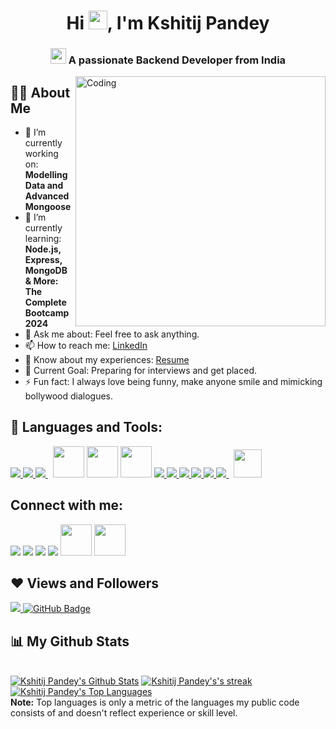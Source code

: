 
<h1 align="center">Hi <img src="https://media.tenor.com/z2xJqhCpneIAAAAC/wave-hand.gif" width="30px">, I'm Kshitij Pandey</h1>


<h3 align="center"><img src="https://user-images.githubusercontent.com/74038190/235223599-0eadbd7c-c916-4f24-af9d-9242730e6172.gif" width = "25px" height="25px"/> A passionate Backend Developer from India</h3>

<img align="right" alt="Coding" width="400" src="https://cdn.dribbble.com/users/5690231/screenshots/16191500/media/4fbd0ec22f13a3521bb37cc5fe8b1cb3.gif"/>


## 🙋‍♂️ About Me
- 🔭 I’m currently working on: <b>Modelling Data and Advanced Mongoose</b>
- 🌱 I’m currently learning: <b>Node.js, Express, MongoDB & More: The Complete Bootcamp 2024</b>
- 💬 Ask me about: Feel free to ask anything.
- 📫 How to reach me: [LinkedIn](https://www.linkedin.com/in/kshitij14397/)
- 📄 Know about my experiences: [Resume](https://drive.google.com/file/d/1BRzc4FoQgQ3Y9GnBi8wb3QtMFcO-yCx3/view?usp=sharing)
- 📝 Current Goal: Preparing for interviews and get placed.
- ⚡ Fun fact: I always love being funny, make anyone smile and mimicking bollywood dialogues. 

## 🚀 Languages and Tools:

<p align="left"> 
    <a href="https://www.javascript.com/" target="_blank"> <img src="https://img.icons8.com/color/48/000000/javascript--v2.png"/> </a> 
    <a href="https://www.java.com" target="_blank"> <img src="https://img.icons8.com/color/48/000000/java-coffee-cup-logo.png"/> </a>
    <a style="padding-right:8px;" href="https://nodejs.org" target="_blank"> <img src="https://img.icons8.com/color/48/000000/nodejs.png"/> </a> 
    <img src="https://www.vectorlogo.zone/logos/expressjs/expressjs-ar21.png" width="50px" height="50px"/>
    <img src="https://cdn.iconscout.com/icon/free/png-256/free-mongodb-5-1175140.png" width="50px" height="50px"/>
    <img src="https://upload.wikimedia.org/wikipedia/commons/thumb/a/a7/React-icon.svg/512px-React-icon.svg.png" width="50px" height="50px"/>
    <a href="https://www.javatpoint.com/c-programming-language-tutorial" target="_blank"> <img src="https://img.icons8.com/color/48/000000/c-programming.png"/> </a>  
    <a href="https://www.programiz.com/cpp-programming" target="_blank"> <img src="https://img.icons8.com/color/48/000000/c-plus-plus-logo.png"/> </a>    
    <a href="https://www.w3.org/html/" target="_blank"> <img src="https://img.icons8.com/color/48/000000/html-5.png"/> </a>
    <a href="https://www.w3schools.com/css/" target="_blank"> <img src="https://img.icons8.com/color/48/000000/css3.png"/> </a> 
    <a href="https://www.python.org" target="_blank"> <img src="https://img.icons8.com/color/48/000000/python.png"/> </a> 
    <a style="padding-right:8px;" href="https://www.mysql.com/" target="_blank"> <img src="https://img.icons8.com/fluent/50/000000/mysql-logo.png"/> </a>
    <img src="https://uxwing.com/wp-content/themes/uxwing/download/brands-and-social-media/postman-icon.png" width="45px" height="45px"/>
    </p>

## Connect with me:
<p align="left">

<a href = "https://www.linkedin.com/in/kshitij14397/"><img src="https://img.icons8.com/fluent/48/000000/linkedin.png"/></a>
<a href = "https://www.facebook.com/kshitij.pandey.52206/"><img src="https://img.icons8.com/fluency/48/000000/facebook-new.png"/></a>
<a href = "https://www.instagram.com/kshitij5280/"><img src="https://img.icons8.com/fluency/48/000000/instagram-new.png"/></a>
<a href = "https://mail.google.com/mail/u/0/#inbox?compose=GTvVlcSBnpzJzTpPrcWlcCvrFgFLGWfmFtqhsHKjZtVjJSDMhJjhfMkQLxMtwMLKgLFhbfXWvQmpl"><img src="https://img.icons8.com/color/48/000000/gmail--v1.png"/></a>
<a href = "https://leetcode.com/kshitij14397/"><img src="https://user-images.githubusercontent.com/36547915/97088991-45da5d00-1652-11eb-900f-80d106540f4f.png" width="50px" height="50px"/></a>
<a href = "https://auth.geeksforgeeks.org/user/kshitij_pandey"><img src="https://upload.wikimedia.org/wikipedia/commons/4/43/GeeksforGeeks.svg" width="50px" height="50px"/></a>
</p>

## ❤ Views and Followers
<a href="https://github.com/Meghna-DAS/github-profile-views-counter">
    <img src="https://komarev.com/ghpvc/?username=Kshitij14397">
</a>
<a href="https://github.com/Kshitij14397?tab=followers"><img src="https://img.shields.io/github/followers/Kshitij14397?label=Followers&style=social" alt="GitHub Badge"></a>

## 📊 My Github Stats
  <br/>
    <a href="https://github.com/Kshitij14397/github-readme-stats"><img alt="Kshitij Pandey's Github Stats" src="https://github-readme-stats.vercel.app/api?username=Kshitij14397&show_icons=true&count_private=true&theme=react&hide_border=true&bg_color=0D1117" /></a>
        <a href="https://github.com/SubhamRaoniar28/github-readme-streak-stats">
        <img title="🔥 Get streak stats for your profile at git.io/streak-stats" alt="Kshitij Pandey's's streak" src="https://github-readme-streak-stats.herokuapp.com/?user=Kshitij14397&theme=black-ice&hide_border=true&stroke=0000&background=060A0CD0"/>
    </a>
       <a href="https://github.com/Kshitij14397/github-readme-stats"><img alt="Kshitij Pandey's Top Languages" src="https://github-readme-stats.vercel.app/api/top-langs/?username=Kshitij14397&langs_count=8&count_private=true&layout=compact&theme=react&hide_border=true&bg_color=0D1117" /></a>
  <br/>
  <b>Note:</b> Top languages is only a metric of the languages my public code consists of and doesn't reflect experience or skill level.
